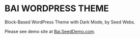 # BAI WORDPRESS THEME

Block-Based WordPress Theme with Dark Mode, by Seed Webs.

Please see demo site at [Bai.SeedDemo.com](https://bai.seeddemo.com/).
